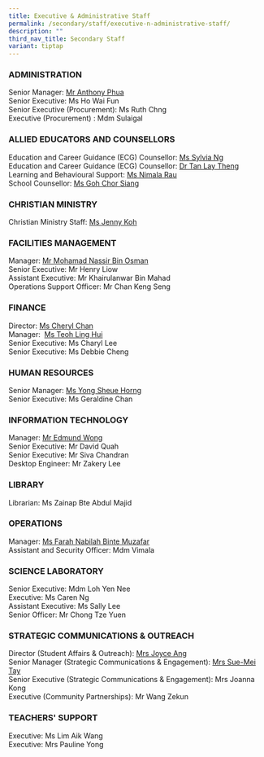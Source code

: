 ```yaml
---
title: Executive & Administrative Staff
permalink: /secondary/staff/executive-n-administrative-staff/
description: ""
third_nav_title: Secondary Staff
variant: tiptap
---
```

<h3><strong>ADMINISTRATION</strong></h3>
<p>Senior Manager: <a href="mailto:Anthony_Phua@schools.gov.sg" rel="noopener noreferrer nofollow" target="_blank">Mr Anthony Phua</a> 
<br>Senior Executive: Ms Ho Wai Fun
<br>Senior&nbsp;Executive (Procurement): Ms Ruth Chng
<br>Executive (Procurement) : Mdm Sulaigal</p>
<h3><strong>ALLIED EDUCATORS AND COUNSELLORS</strong></h3>
<p>Education and Career Guidance (ECG) Counsellor:&nbsp;<a href="mailto:sylvia_ng_pik_san@schools.gov.sg" rel="noopener noreferrer nofollow" target="_blank">Ms Sylvia Ng</a> 
<br>Education and Career Guidance (ECG) Counsellor:&nbsp;<a href="mailto:tan_lay_theng@schools.gov.sg" rel="noopener noreferrer nofollow" target="_blank">Dr Tan Lay Theng</a> 
<br>Learning and Behavioural Support:&nbsp;<a href="mailto:Nimala_Mokhna_Rau@schools.gov.sg" rel="noopener noreferrer nofollow" target="_blank">Ms Nimala Rau</a> 
<br>School Counsellor:&nbsp;<a href="mailto:goh_chor_siang@schools.gov.sg" rel="noopener noreferrer nofollow" target="_blank">Ms Goh Chor Siang</a>
</p>
<h3><strong>CHRISTIAN MINISTRY</strong></h3>
<p>Christian Ministry Staff:&nbsp;<a href="mailto:jenny_koh@mgs.sch.edu.sg" rel="noopener noreferrer nofollow" target="_blank">Ms Jenny Koh</a>
</p>
<h3><strong>FACILITIES MANAGEMENT</strong></h3>
<p>Manager: <a href="mailto:mohd_nassir_osman@schools.gov.sg" rel="noopener noreferrer nofollow" target="_blank">Mr Mohamad Nassir Bin Osman</a> 
<br>Senior Executive: Mr Henry Liow
<br>Assistant Executive: Mr Khairulanwar Bin Mahad
<br>Operations Support Officer: Mr Chan Keng Seng</p>
<h3><strong>FINANCE</strong></h3>
<p>Director:&nbsp;<a href="mailto:cheryl_chan_hp@schools.gov.sg" rel="noopener noreferrer nofollow" target="_blank">Ms Cheryl Chan</a> 
<br>Manager:&nbsp;&nbsp;<a href="mailto:teoh_ling_hui@schools.gov.sg" rel="noopener noreferrer nofollow" target="_blank">Ms Teoh Ling Hui</a> 
<br>Senior Executive: Ms Charyl Lee
<br>Senior Executive: Ms Debbie Cheng</p>
<h3><strong>HUMAN RESOURCES</strong></h3>
<p>Senior Manager: <a href="mailto:yong_sheue_horng@schools.gov.sg" rel="noopener noreferrer nofollow" target="_blank">Ms Yong Sheue Horng</a> 
<br>Senior Executive: Ms Geraldine Chan</p>
<h3><strong>INFORMATION TECHNOLOGY</strong></h3>
<p>Manager: <a href="mailto:edmund_wong@schools.gov.sg" rel="noopener noreferrer nofollow" target="_blank">Mr Edmund Wong</a> 
<br>Senior Executive: Mr David Quah
<br>Senior&nbsp;Executive: Mr Siva Chandran
<br>Desktop Engineer:&nbsp;Mr Zakery Lee</p>
<h3><strong>LIBRARY</strong></h3>
<p>Librarian: Ms Zainap Bte Abdul Majid</p>
<h3><strong>OPERATIONS</strong></h3>
<p>Manager: <a href="mailto:Farah_Nabilah@schools.gov.sg" rel="noopener noreferrer nofollow" target="_blank">Ms Farah Nabilah Binte Muzafar</a> 
<br>Assistant and Security Officer: Mdm Vimala</p>
<h3><strong>SCIENCE LABORATORY</strong></h3>
<p>Senior Executive: Mdm Loh Yen Nee
<br>Executive: Ms Caren Ng
<br>Assistant Executive:&nbsp;Ms Sally Lee
<br>Senior Officer: Mr Chong Tze Yuen</p>
<h3><strong>STRATEGIC COMMUNICATIONS &amp; OUTREACH</strong></h3>
<p>Director (Student Affairs &amp; Outreach):&nbsp;<a href="mailto:joyce_ang_a@schools.gov.sg" rel="noopener noreferrer nofollow" target="_blank">Mrs Joyce Ang</a> 
<br>Senior Manager (Strategic Communications &amp; Engagement):&nbsp;<a href="mailto:tay_sue-mei@schools.gov.sg" rel="noopener noreferrer nofollow" target="_blank">Mrs Sue-Mei Tay</a> 
<br>Senior Executive (Strategic Communications &amp; Engagement): Mrs Joanna
Kong
<br>Executive (Community Partnerships): Mr Wang Zekun</p>
<h3><strong>TEACHERS' SUPPORT</strong></h3>
<p>Executive: Ms Lim Aik Wang
<br>Executive: Mrs Pauline Yong</p>